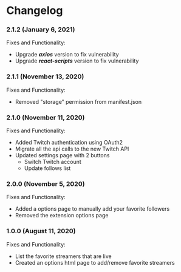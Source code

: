 # Changelog
### 2.1.2 (January 6, 2021)

Fixes and Functionality:

- Upgrade **_axios_** version to fix vulnerability
- Upgrade **_react-scripts_** version to fix vulnerability

### 2.1.1 (November 13, 2020)

Fixes and Functionality:

- Removed "storage" permission from manifest.json

### 2.1.0 (November 11, 2020)

Fixes and Functionality:

- Added Twitch authentication using OAuth2
- Migrate all the api calls to the new Twitch API
- Updated settings page with 2 buttons
    - Switch Twitch account
    - Update follows list

### 2.0.0 (November 5, 2020)

Fixes and Functionality:

- Added a options page to manually add your favorite followers
- Removed the extension options page

### 1.0.0 (August 11, 2020)

Fixes and Functionality:

- List the favorite streamers that are live
- Created an options html page to add/remove favorite streamers
